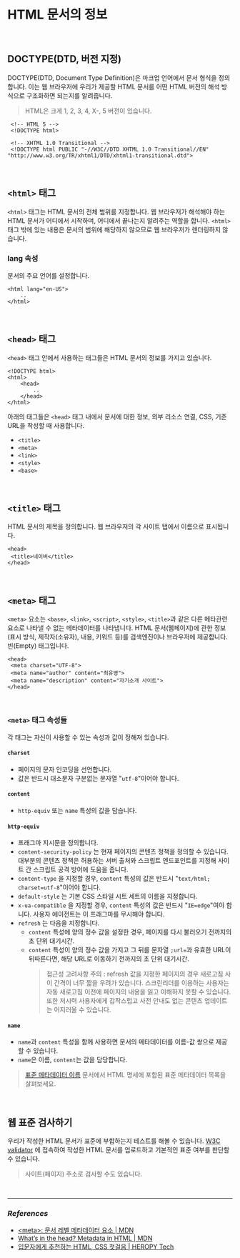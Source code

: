 # HTML 문서의 정보

<br />

## DOCTYPE(DTD, 버전 지정)
DOCTYPE(DTD, Document Type Definition)은 마크업 언어에서 문서 형식을 정의합니다.
이는 웹 브라우저에 우리가 제공할 HTML 문서를 어떤 HTML 버전의 해석 방식으로 구조화하면 되는지를 알려줍니다.
> HTML은 크게 1, 2, 3, 4, X-, 5 버전이 있습니다.
```
 <!-- HTML 5 -->
 <!DOCTYPE html>
 
 <!-- XHTML 1.0 Transitional -->
 <!DOCTYPE html PUBLIC "-//W3C//DTD XHTML 1.0 Transitional//EN" "http://www.w3.org/TR/xhtml1/DTD/xhtml1-transitional.dtd">
```

<br/>

## `<html>` 태그
`<html>` 태그는 HTML 문서의 전체 범위를 지정합니다. 웹 브라우저가 해석해야 하는 HTML 문서가 어디에서 시작하며, 어디에서 끝나는지 알려주는 역할을 합니다.
`<html>` 태그 밖에 있는 내용은 문서의 범위에 해당하지 않으므로 웹 브라우저가 렌더링하지 않습니다.

### lang 속성
문서의 주요 언어를 설정합니다. 
```
<html lang="en-US">
	..
</html>
```

<br />

## `<head>` 태그
`<head>` 태그 안에서 사용하는 태그들은 HTML 문서의 정보를 가지고 있습니다.
```
<!DOCTYPE html>
<html>
	<head>
		..
	</head>
</html>
```
아래의 태그들은 `<head>` 태그 내에서 문서에 대한 정보, 외부 리소스 연결, CSS, 기준 URL을 작성할 때 사용합니다.
- `<title>`
- `<meta>`
- `<link>`
- `<style>`
- `<base>`

<br />

## `<title>` 태그
HTML 문서의 제목을 정의합니다.
웹 브라우저의 각 사이트 탭에서 이름으로 표시됩니다.
```
<head>
 <title>네이버</title>
</head>
```

<br />

## `<meta>` 태그
`<meta>` 요소는 `<base>`, `<link>`, `<script>`, `<style>`, `<title>`과 같은 다른 메타관련 요소로 나타낼 수 없는 메타데이터를 나타냅니다.
HTML 문서(웹페이지)에 관한 정보(표시 방식, 제작자(소유자), 내용, 키워드 등)를 검색엔진이나 브라우저에 제공합니다.
빈(Empty) 태그입니다.
```
<head>
 <meta charset="UTF-8">
 <meta name="author" content="최유영">
 <meta name="description" content="자기소개 사이트">
</head>
``` 

<br />

### `<meta>` 태그 속성들
각 태그는 자신이 사용할 수 있는 속성과 값이 정해져 있습니다.

#### `charset` 
- 페이지의 문자 인코딩을 선언합니다.
- 값은 반드시 대소문자 구분없는 문자열 "`utf-8`"이어야 합니다.
 
#### `content`
- `http-equiv` 또는 `name` 특성의 값을 담습니다.
 
#### `http-equiv`
- 프래그마 지시문을 정의합니다.
- `content-security-policy` 는 현재 페이지의 콘텐츠 정책을 정의할 수 있습니다. 대부분의 콘텐츠 정책은 허용하는 서버 출처와 스크립트 엔드포인트를 지정해 사이트 간 스크립트 공격 방어에 도움을 줍니다.
- `content-type` 을 지정할 경우, `content` 특성의 값은 반드시 "`text/html; charset=utf-8`"이어야 합니다.
- `default-style` 는 기본 CSS 스타일 시트 세트의 이름을 지정합니다.
- `x-ua-compatible` 을 지정할 경우, `content` 특성의 값은 반드시 "`IE=edge`"여야 합니다. 사용자 에이전트는 이 프래그마를 무시해야 합니다.
- `refresh` 는 다음을 지정합니다.
    - `content` 특성에 양의 정수 값을 설정한 경우, 페이지를 다시 불러오기 전까지의 초 단위 대기시간.
    - `content` 특성이 양의 정수 값을 가지고 그 뒤를 문자열 `;url=`과 유효한 URL이 뒤따른다면, 해당 URL로 이동하기 전까지의 초 단위 대기시간.
        > 접근성 고려사항 주의 : refresh 값을 지정한 페이지의 경우 새로고침 사이 간격이 너무 짧을 우려가 있습니다. 스크린리더를 이용하는 사용자는 자동 새로고침 이전에 페이지의 내용을 읽고 이해하지 못할 수 있습니다. 또한 저시력 사용자에게 갑작스럽고 사전 안내도 없는 콘텐츠 업데이트는 어지러울 수 있습니다. 

#### `name`
- `name`과 `content` 특성을 함께 사용하면 문서의 메타데이터를 이름-값 쌍으로 제공할 수 있습니다. 
- `name`은 이름, `content`는 값을 담당합니다.
> [표준 메타데이터 이름](https://developer.mozilla.org/ko/docs/Web/HTML/Element/meta/name) 문서에서 HTML 명세에 포함된 표준 메타데이터 목록을 살펴보세요.

<br />

## 웹 표준 검사하기
우리가 작성한 HTML 문서가 표준에 부합하는지 테스트를 해볼 수 있습니다. [W3C validator](https://validator.w3.org/#validate_by_upload)
에 접속하여 작성한 HTML 문서를 업로드하고 기본적인 표준 여부를 판단할 수 있습니다.
> 사이트(페이지) 주소로 검사할 수도 있습니다.

<br />

***
### _References_
- [&lt;meta&gt;: 문서 레벨 메타데이터 요소 | MDN](https://developer.mozilla.org/en-US/docs/Web/HTML/Element/meta)
- [What’s in the head? Metadata in HTML | MDN](https://developer.mozilla.org/en-US/docs/Learn/HTML/Introduction_to_HTML/The_head_metadata_in_HTML)
- [입문자에게 추천하는 HTML, CSS 첫걸음 | HEROPY Tech](https://heropy.blog/2019/04/24/html-css-starter/)
